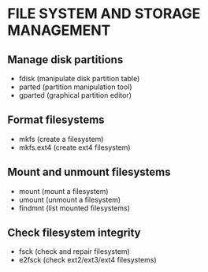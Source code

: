 # FILE SYSTEM AND STORAGE MANAGEMENT
## Manage disk partitions
   - fdisk (manipulate disk partition table)
   - parted (partition manipulation tool)
   - gparted (graphical partition editor)
## Format filesystems
   - mkfs (create a filesystem)
   - mkfs.ext4 (create ext4 filesystem)
## Mount and unmount filesystems
   - mount (mount a filesystem)
   - umount (unmount a filesystem)
   - findmnt (list mounted filesystems)
## Check filesystem integrity
   - fsck (check and repair filesystem)
   - e2fsck (check ext2/ext3/ext4 filesystems)
